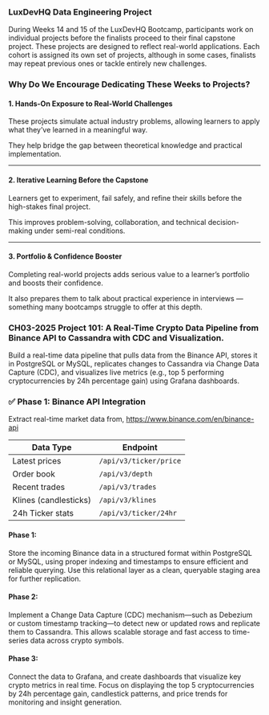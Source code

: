 ### LuxDevHQ Data Engineering Project

During Weeks 14 and 15 of the LuxDevHQ Bootcamp, participants work on individual projects before the finalists proceed to their final capstone project. These projects are designed to reflect real-world applications. Each cohort is assigned its own set of projects, although in some cases, finalists may repeat previous ones or tackle entirely new challenges.


### Why Do We Encourage Dedicating These Weeks to Projects?

#### 1.  Hands-On Exposure to Real-World Challenges
These projects simulate actual industry problems, allowing learners to apply what they’ve learned in a meaningful way.

They help bridge the gap between theoretical knowledge and practical implementation.

---

#### 2. Iterative Learning Before the Capstone
Learners get to experiment, fail safely, and refine their skills before the high-stakes final project.

This improves problem-solving, collaboration, and technical decision-making under semi-real conditions.

---

#### 3. Portfolio & Confidence Booster
Completing real-world projects adds serious value to a learner’s portfolio and boosts their confidence.

It also prepares them to talk about practical experience in interviews — something many bootcamps struggle to offer at this depth.


### **CH03-2025 Project 101: A Real-Time Crypto Data Pipeline from Binance API to Cassandra with CDC and Visualization.**

Build a real-time data pipeline that pulls data from the Binance API, stores it in PostgreSQL or MySQL, replicates changes to Cassandra via Change Data Capture (CDC), and visualizes live metrics (e.g., top 5 performing cryptocurrencies by 24h percentage gain) using Grafana dashboards.

### ✅ Phase 1: Binance API Integration

Extract real-time market data from, https://www.binance.com/en/binance-api

| **Data Type**         | **Endpoint**                  |
|------------------------|-------------------------------|
| Latest prices          | `/api/v3/ticker/price`        |
| Order book             | `/api/v3/depth`               |
| Recent trades          | `/api/v3/trades`              |
| Klines (candlesticks)  | `/api/v3/klines`              |
| 24h Ticker stats       | `/api/v3/ticker/24hr`         |

#### **Phase 1:**
Store the incoming Binance data in a structured format within PostgreSQL or MySQL, using proper indexing and timestamps to ensure efficient and reliable querying. Use this relational layer as a clean, queryable staging area for further replication.

#### **Phase 2:**
Implement a Change Data Capture (CDC) mechanism—such as Debezium or custom timestamp tracking—to detect new or updated rows and replicate them to Cassandra. This allows scalable storage and fast access to time-series data across crypto symbols.

#### **Phase 3:**
Connect the data to Grafana, and create dashboards that visualize key crypto metrics in real time. Focus on displaying the top 5 cryptocurrencies by 24h percentage gain, candlestick patterns, and price trends for monitoring and insight generation.





